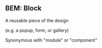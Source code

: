 ##  BEM: Block

A reusable piece of the design

(e.g. a popup, form, or gallery)

Synonymous with "module" or "component"

